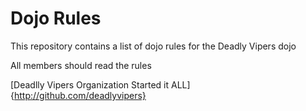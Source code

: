 Dojo Rules
==========

This repository contains a list of dojo rules for the Deadly Vipers dojo

All members should read the rules

[Deadlly Vipers Organization Started it ALL]{http://github.com/deadlyvipers}
